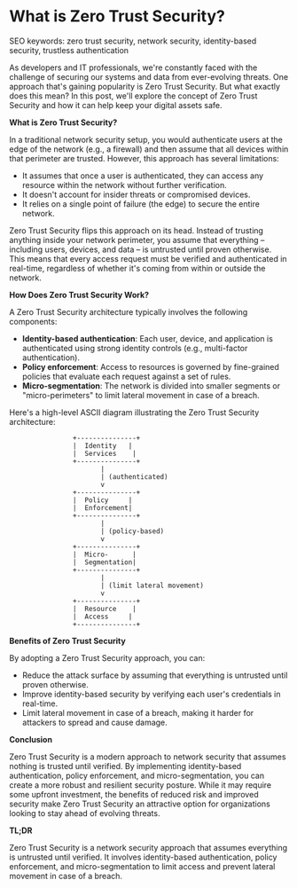 **What is Zero Trust Security?**
======================================

SEO keywords: zero trust security, network security, identity-based security, trustless authentication

As developers and IT professionals, we're constantly faced with the challenge of securing our systems and data from ever-evolving threats. One approach that's gaining popularity is Zero Trust Security. But what exactly does this mean? In this post, we'll explore the concept of Zero Trust Security and how it can help keep your digital assets safe.

**What is Zero Trust Security?**

In a traditional network security setup, you would authenticate users at the edge of the network (e.g., a firewall) and then assume that all devices within that perimeter are trusted. However, this approach has several limitations:

* It assumes that once a user is authenticated, they can access any resource within the network without further verification.
* It doesn't account for insider threats or compromised devices.
* It relies on a single point of failure (the edge) to secure the entire network.

Zero Trust Security flips this approach on its head. Instead of trusting anything inside your network perimeter, you assume that everything – including users, devices, and data – is untrusted until proven otherwise. This means that every access request must be verified and authenticated in real-time, regardless of whether it's coming from within or outside the network.

**How Does Zero Trust Security Work?**

A Zero Trust Security architecture typically involves the following components:

* **Identity-based authentication**: Each user, device, and application is authenticated using strong identity controls (e.g., multi-factor authentication).
* **Policy enforcement**: Access to resources is governed by fine-grained policies that evaluate each request against a set of rules.
* **Micro-segmentation**: The network is divided into smaller segments or "micro-perimeters" to limit lateral movement in case of a breach.

Here's a high-level ASCII diagram illustrating the Zero Trust Security architecture:
```
                +---------------+
                |  Identity   |
                |  Services    |
                +---------------+
                       |
                       | (authenticated)
                       v
                +---------------+
                |  Policy     |
                |  Enforcement|
                +---------------+
                       |
                       | (policy-based)
                       v
                +---------------+
                |  Micro-      |
                |  Segmentation|
                +---------------+
                       |
                       | (limit lateral movement)
                       v
                +---------------+
                |  Resource    |
                |  Access     |
                +---------------+
```
**Benefits of Zero Trust Security**

By adopting a Zero Trust Security approach, you can:

* Reduce the attack surface by assuming that everything is untrusted until proven otherwise.
* Improve identity-based security by verifying each user's credentials in real-time.
* Limit lateral movement in case of a breach, making it harder for attackers to spread and cause damage.

**Conclusion**

Zero Trust Security is a modern approach to network security that assumes nothing is trusted until verified. By implementing identity-based authentication, policy enforcement, and micro-segmentation, you can create a more robust and resilient security posture. While it may require some upfront investment, the benefits of reduced risk and improved security make Zero Trust Security an attractive option for organizations looking to stay ahead of evolving threats.

**TL;DR**

Zero Trust Security is a network security approach that assumes everything is untrusted until verified. It involves identity-based authentication, policy enforcement, and micro-segmentation to limit access and prevent lateral movement in case of a breach.